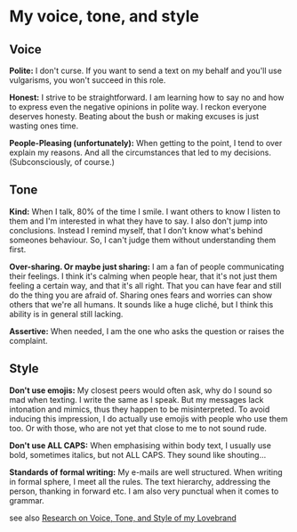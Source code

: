 # My voice, tone, and style 

## Voice

**Polite:** I don't curse. If you want to send a text on my behalf and you'll use vulgarisms, you won't succeed in this role.
  
**Honest:** I strive to be straightforward. I am learning how to say no and how to express even the negative opinions in polite way. I reckon everyone deserves honesty. Beating about the bush or making excuses is just wasting ones time.

**People-Pleasing (unfortunately):** When getting to the point, I tend to over explain my reasons. And all the circumstances that led to my decisions. (Subconsciously, of course.) 

  <!-- The other side of my honesty is that I sometimes don't know the border line...I sometimes don't know how to serve the information in appropriate way -->

## Tone

**Kind:** When I talk, 80% of the time I smile. I want others to know I listen to them and I'm interested in what they have to say. I also don't jump into conclusions. Instead I remind myself, that I don't know what's behind someones behaviour.  So, I can't judge them without understanding them first.

**Over-sharing. Or maybe just sharing:** I am a fan of people communicating their feelings. I think it's calming when people hear, that it's not just them feeling a certain way, and that it's all right. That you can have fear and still do the thing you are afraid of. Sharing ones fears and worries can show others that we're all humans. It sounds like a huge cliché, but I think this ability is in general still lacking.

**Assertive:** When needed, I am the one who asks the question or raises the complaint. 

## Style

**Don't use emojis:** My closest peers would often ask, why do I sound so mad when texting. I write the same as I speak. But my messages lack intonation and mimics, thus they happen to be misinterpreted. To avoid inducing this impression, I do actually use emojis with people who use them too. Or with those, who are not yet that close to me to not sound rude.

**Don't use ALL CAPS:** When emphasising within body text, I usually use bold, sometimes italics, but not ALL CAPS. They sound like shouting...

**Standards of formal writing:** My e-mails are well structured. When writing in formal sphere, I meet all the rules. The text hierarchy, addressing the person, thanking in forward etc. I am also very punctual when it comes to grammar.

see also [Research on Voice, Tone, and Style of my Lovebrand](Patagonia.md)
